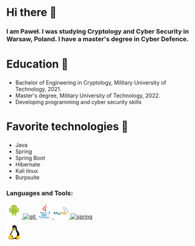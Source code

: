 <h1 align="left">Hi there 👋</h1>
<h3 align="left">I am Paweł. I was studying Cryptology and Cyber Security in Warsaw, Poland. I have a master's degree in Cyber Defence. </h3>

<h1 align="left">Education 🔭</h1>
<h3 align="left"></h3>

- Bachelor of Engineering in Cryptology, Military University of Technology, 2021.
- Master's degree, Military University of Technology, 2022.
- Developing programming and cyber security skills

<h1 align="left">Favorite technologies 🤝</h1>
<h3 align="left"></h3>

- Java
- Spring
- Spring Boot
- Hibernate
- Kali linux
- Burpsuite

</p>

<h3 align="left">Languages and Tools:</h3>
<p align="left"> <a href="https://developer.android.com" target="_blank" rel="noreferrer"> <img src="https://raw.githubusercontent.com/devicons/devicon/master/icons/android/android-original-wordmark.svg" alt="android" width="40" height="40"/> </a> <a href="https://git-scm.com/" target="_blank" rel="noreferrer"> <img src="https://www.vectorlogo.zone/logos/git-scm/git-scm-icon.svg" alt="git" width="40" height="40"/> </a> <a href="https://www.java.com" target="_blank" rel="noreferrer"> <img src="https://raw.githubusercontent.com/devicons/devicon/master/icons/java/java-original.svg" alt="java" width="40" height="40"/> </a> <a href="https://www.mysql.com/" target="_blank" rel="noreferrer"> <img src="https://raw.githubusercontent.com/devicons/devicon/master/icons/mysql/mysql-original-wordmark.svg" alt="mysql" width="40" height="40"/> </a> <a href="https://spring.io/" target="_blank" rel="noreferrer"> <img src="https://www.vectorlogo.zone/logos/springio/springio-icon.svg" alt="spring" width="40" height="40"/> </a> <p align="left"> <a href="https://www.linux.org/" target="_blank" rel="noreferrer"> <img src="https://raw.githubusercontent.com/devicons/devicon/master/icons/linux/linux-original.svg" alt="linux" width="40" height="40"/> </a> </p> </p>

